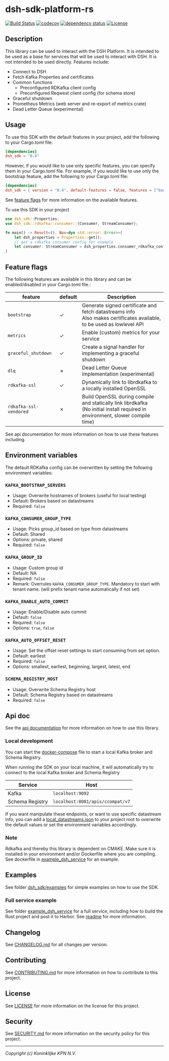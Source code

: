 # dsh-sdk-platform-rs

[![Build Status](https://github.com/kpn-dsh/dsh-sdk-platform-rs/actions/workflows/main.yaml/badge.svg)](https://github.com/kpn-dsh/dsh-sdk-platform-rs/actions/workflows/main.yaml)
[![codecov](https://codecov.io/gh/kpn-dsh/dsh-sdk-platform-rs/branch/main/graph/badge.svg)](https://codecov.io/gh/kpn-dsh/dsh-sdk-platform-rs)
[![dependency status](https://deps.rs/repo/github/kpn-dsh/dsh-sdk-platform-rs/status.svg)](https://deps.rs/repo/github/kpn-dsh/dsh-sdk-platform-rs)
[![License](https://img.shields.io/badge/License-Apache%202.0-blue.svg)](https://opensource.org/licenses/Apache-2.0)

## Description
This library can be used to interact with the DSH Platform. It is intended to be used as a base for services that will be used to interact with DSH. It is not intended to be used directly. Features include:
- Connect to DSH 
- Fetch Kafka Properties and certificates
- Common functions 
  - Preconfigured RDKafka client config
  - Preconfigured Reqwest client config (for schema store)
- Graceful shutdown
- Prometheus Metrics (web server and re-export of metrics crate)
- Dead Letter Queue (experimental)

## Usage

To use this SDK with the default features in your project, add the following to your Cargo.toml file:
  
```toml
[dependencies]
dsh_sdk = "0.4"
```

However, if you would like to use only specific features, you can specify them in your Cargo.toml file. For example, if you would like to use only the bootstrap feature, add the following to your Cargo.toml file:
  
```toml
[dependencies]
dsh_sdk = { version = "0.4", default-features = false, features = ["bootstrap"] }
```

See [feature flags](#feature-flags) for more information on the available features.

To use this SDK in your project
```rust
use dsh_sdk::Properties;
use dsh_sdk::rdkafka::consumer::{Consumer, StreamConsumer};

fn main() -> Result<(), Box<dyn std::error::Error>>{
    let dsh_properties = Properties::get();
    // get a rdkafka consumer config for example
    let consumer: StreamConsumer = dsh_properties.consumer_rdkafka_config().create()?;
}
```

## Feature flags

The following features are available in this library and can be enabled/disabled in your Cargo.toml file.:

| **feature** | **default** | **Description** |
|---|---|---|
| `bootstrap` | &check; | Generate signed certificate and fetch datastreams info <br> Also makes certificates available, to be used as lowlevel API |
| `metrics` | &check; | Enable (custom) metrics for your service |
| `graceful_shutdown` | &check; | Create a signal handler for implementing a graceful shutdown |
| `dlq` | &cross; | Dead Letter Queue implementation (experimental) |
| `rdkafka-ssl` | &check; | Dynamically link to librdkafka to a locally installed OpenSSL |
| `rdkafka-ssl-vendored` | &cross; | Build OpenSSL during compile and statically link librdkafka <br> (No initial install required in environment, slower compile time) |

See api documentation for more information on how to use these features including.

## Environment variables
The default RDKafka config can be overwritten by setting the following environment variables:

### `KAFKA_BOOTSTRAP_SERVERS`
- Usage: Overwrite hostnames of brokers (useful for local testing)
- Default: Brokers based on datastreams
- Required: `false`

### `KAFKA_CONSUMER_GROUP_TYPE`
- Usage: Picks group_id based on type from datastreams
- Default: Shared
- Options: private, shared
- Required: `false`

### `KAFKA_GROUP_ID`
- Usage: Custom group id
- Default: NA
- Required: `false`
- Remark: Overrules `KAFKA_CONSUMER_GROUP_TYPE`. Mandatory to start with tenant name. (will prefix tenant name automatically if not set)

### `KAFKA_ENABLE_AUTO_COMMIT`
- Usage: Enable/Disable auto commit
- Default: `false`
- Required: `false`
- Options: `true`, `false`

### `KAFKA_AUTO_OFFSET_RESET`
- Usage: Set the offset reset settings to start consuming from set option.
- Default: earliest
- Required: `false`
- Options: smallest, earliest, beginning, largest, latest, end

### `SCHEMA_REGISTRY_HOST`
- Usage: Overwrite Schema Registry host
- Default: Schema Registry based on datastreams
- Required: `false`

## Api doc
See the [api documentation](https://docs.rs/dsh_sdk/latest/dsh_sdk/) for more information on how to use this library.

### Local development
You can start the [docker-compose](../docker/docker-compose.yml) file to start a local Kafka broker and Schema Registry.

When running the SDK on your local machine, it will automatically try to connect to the local Kafka broker and Schema Registry

| Service | Host |
| --- | --- |
| Kafka | `localhost:9092` |
| Schema Registry | `localhost:8081/apis/ccompat/v7` |

If you want manipulate these endpoints, or want to use specific datastream info, you can add a [local_datastreams.json](local_datastreams.json) to your project root to overwrite the default values or set the environment variables accordingly.

### Note
Rdkafka and thereby this library is dependent on CMAKE. Make sure it is installed in your environment and/or Dockerfile where you are compiling.
See dockerfile in [example_dsh_service](../example_dsh_service/Dockerfile) for an example.

## Examples
See folder [dsh_sdk/examples](/examples/) for simple examples on how to use the SDK.

### Full service example
See folder [example_dsh_service](../example_dsh_service/) for a full service, including how to build the Rust project and post it to Harbor. See [readme](../example_dsh_service/README.md) for more information.

## Changelog
See [CHANGELOG.md](CHANGELOG.md) for all changes per version.

## Contributing
See [CONTRIBUTING.md](../CONTRIBUTING.md) for more information on how to contribute to this project.

## License
See [LICENSE](../LICENSE) for more information on the license for this project.

## Security
See [SECURITY.md](../SECURITY.md) for more information on the security policy for this project.

---
_Copyright (c) Koninklijke KPN N.V._ 
